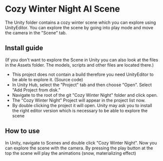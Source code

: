 # Cozy Winter Night AI Scene

The Unity folder contains a cozy winter scene which you can explore using UnityEditor. You can explore the scene by going into play mode and move the camera in the "Scene" tab.

## Install guide

(If you don't want to explore the Scene in Unity you can also look at the files in the Assets folder. The models, scripts and other files are located there.)

- This project does not contain a build therefore you need UnityEditor to be able to explore it. (Source code)
- In Unity Hub, select the "Project" tab and then choose "Open". Select "Add Project from disk."
- Navigate to the root of the git "Cozy Winter Night" folder and click open.
- The "Cozy Winter Night" Project will appear in the project list now.
- By double clicking the project it will open. Unity may ask you to install the right editor version which is necessary to be able to explore the scene

## How to use

In Unity, navigate to Scenes and double click "Cozy Winter Night". Now you can explore the scene with the camera. By pressing the play button at the top the scene will play the animations (snow, materializing effect)
